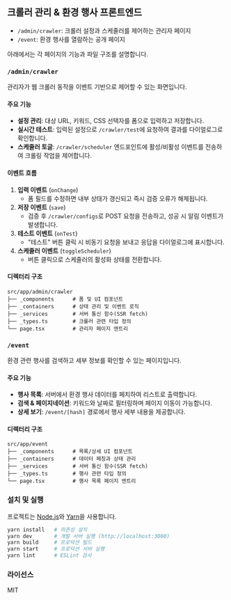 ## 크롤러 관리 & 환경 행사 프론트엔드

- `/admin/crawler`: 크롤러 설정과 스케줄러를 제어하는 관리자 페이지
- `/event`: 환경 행사를 열람하는 공개 페이지

아래에서는 각 페이지의 기능과 파일 구조를 설명합니다.

### `/admin/crawler`

관리자가 웹 크롤러 동작을 이벤트 기반으로 제어할 수 있는 화면입니다.

#### 주요 기능

- **설정 관리**: 대상 URL, 키워드, CSS 선택자를 폼으로 입력하고 저장합니다.
- **실시간 테스트**: 입력된 설정으로 `/crawler/test`에 요청하여 결과를 다이얼로그로 확인합니다.
- **스케줄러 토글**: `/crawler/scheduler` 엔드포인트에 활성/비활성 이벤트를 전송하여 크롤링 작업을 제어합니다.

#### 이벤트 흐름

1. **입력 이벤트** (`onChange`)
   - 폼 필드를 수정하면 내부 상태가 갱신되고 즉시 검증 오류가 해제됩니다.
2. **저장 이벤트** (`save`)
   - 검증 후 `/crawler/configs`로 POST 요청을 전송하고, 성공 시 알림 이벤트가 발생합니다.
3. **테스트 이벤트** (`onTest`)
   - "테스트" 버튼 클릭 시 비동기 요청을 보내고 응답을 다이얼로그에 표시합니다.
4. **스케줄러 이벤트** (`toggleScheduler`)
   - 버튼 클릭으로 스케줄러의 활성화 상태를 전환합니다.

#### 디렉터리 구조

```
src/app/admin/crawler
├── _components      # 폼 및 UI 컴포넌트
├── _containers      # 상태 관리 및 이벤트 로직
├── _services        # 서버 통신 함수(SSR fetch)
├── _types.ts        # 크롤러 관련 타입 정의
└── page.tsx         # 관리자 페이지 엔트리
```

### `/event`

환경 관련 행사를 검색하고 세부 정보를 확인할 수 있는 페이지입니다.

#### 주요 기능

- **행사 목록**: 서버에서 환경 행사 데이터를 페치하여 리스트로 출력합니다.
- **검색 & 페이지네이션**: 키워드와 날짜로 필터링하며 페이지 이동이 가능합니다.
- **상세 보기**: `/event/[hash]` 경로에서 행사 세부 내용을 제공합니다.

#### 디렉터리 구조

```
src/app/event
├── _components      # 목록/상세 UI 컴포넌트
├── _containers      # 데이터 페칭과 상태 관리
├── _services        # 서버 통신 함수(SSR fetch)
├── _types.ts        # 행사 관련 타입 정의
└── page.tsx         # 행사 목록 페이지 엔트리
```

### 설치 및 실행

프로젝트는 [Node.js](https://nodejs.org)와 [Yarn](https://yarnpkg.com)을 사용합니다.

```bash
yarn install   # 의존성 설치
yarn dev       # 개발 서버 실행 (http://localhost:3000)
yarn build     # 프로덕션 빌드
yarn start     # 프로덕션 서버 실행
yarn lint      # ESLint 검사
```

### 라이선스

MIT

